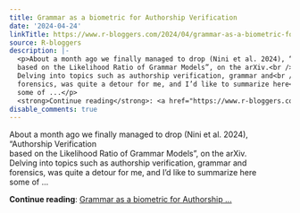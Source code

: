 ```yaml
---
title: Grammar as a biometric for Authorship Verification
date: '2024-04-24'
linkTitle: https://www.r-bloggers.com/2024/04/grammar-as-a-biometric-for-authorship-verification/
source: R-bloggers
description: |-
  <p>About a month ago we finally managed to drop (Nini et al. 2024), “Authorship Verification<br />
  based on the Likelihood Ratio of Grammar Models”, on the arXiv.<br />
  Delving into topics such as authorship verification, grammar and<br />
  forensics, was quite a detour for me, and I’d like to summarize here<br />
  some of ...</p>
  <strong>Continue reading</strong>: <a href="https://www.r-bloggers.com/2024/04/grammar-as-a-biometric-for-authorship-verification/">Grammar as a biometric for Authorship ...
disable_comments: true
---
```

<p>About a month ago we finally managed to drop (Nini et al. 2024), “Authorship Verification<br />
based on the Likelihood Ratio of Grammar Models”, on the arXiv.<br />
Delving into topics such as authorship verification, grammar and<br />
forensics, was quite a detour for me, and I’d like to summarize here<br />
some of ...</p>
<strong>Continue reading</strong>: <a href="https://www.r-bloggers.com/2024/04/grammar-as-a-biometric-for-authorship-verification/">Grammar as a biometric for Authorship ...